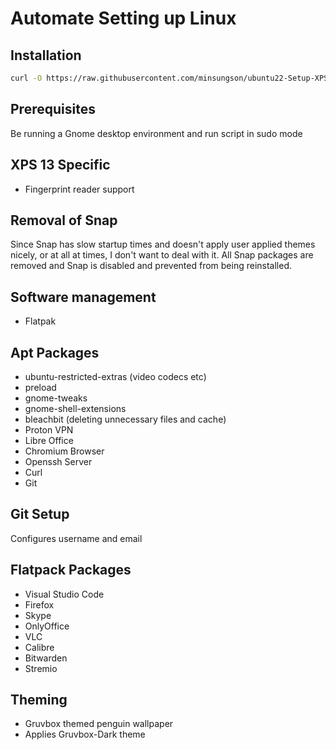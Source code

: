 # Automate Setting up Linux
## Installation
```bash
curl -O https://raw.githubusercontent.com/minsungson/ubuntu22-Setup-XPS13/master/setup.sh && sudo chmod +x setup.sh && ./setup.sh
```

## Prerequisites

Be running a Gnome desktop environment and run script in sudo mode

## XPS 13 Specific

- Fingerprint reader support

## Removal of Snap

Since Snap has slow startup times and doesn't apply user applied themes nicely, or at all at times, I don't want to deal with it. All Snap packages are removed and Snap is disabled and prevented from being reinstalled.

## Software management

- Flatpak

## Apt Packages

- ubuntu-restricted-extras (video codecs etc)
- preload
- gnome-tweaks
- gnome-shell-extensions
- bleachbit (deleting unnecessary files and cache)
- Proton VPN
- Libre Office
- Chromium Browser
- Openssh Server
- Curl
- Git

## Git Setup

Configures username and email

## Flatpack Packages

- Visual Studio Code
- Firefox
- Skype
- OnlyOffice
- VLC
- Calibre
- Bitwarden
- Stremio

## Theming
- Gruvbox themed penguin wallpaper
- Applies Gruvbox-Dark theme
